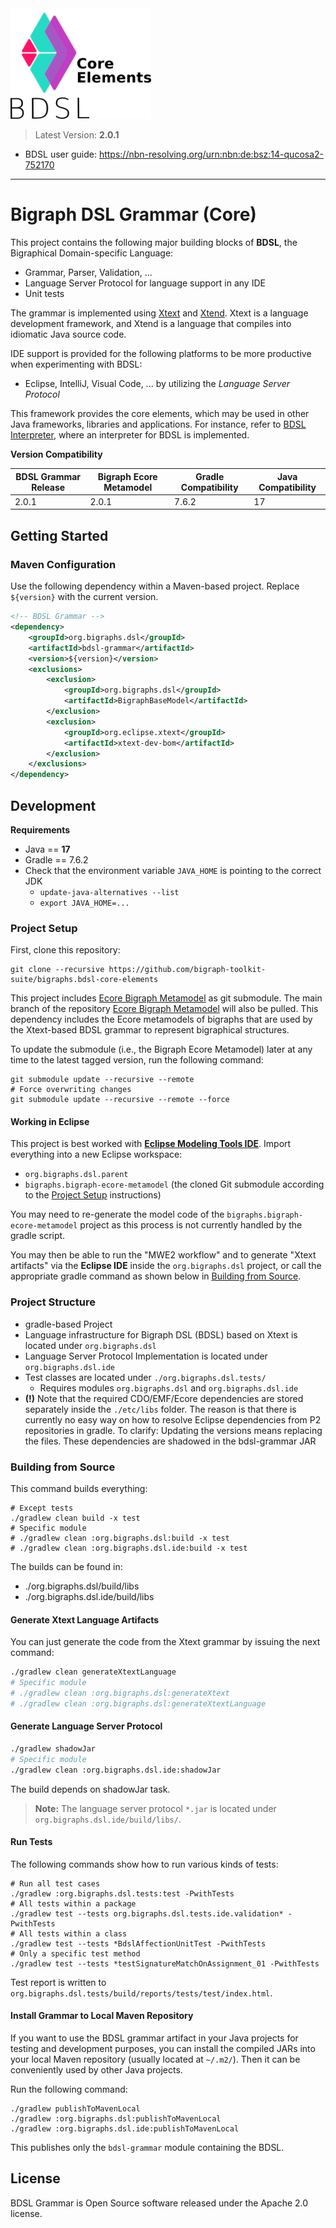 <img src="./etc/bigraph-dsl-logo.png" style="zoom:90%;" />

> Latest Version: **2.0.1**
 
- BDSL user guide: https://nbn-resolving.org/urn:nbn:de:bsz:14-qucosa2-752170

---

# Bigraph DSL Grammar (Core)

This project contains the following major building blocks of **BDSL**, the Bigraphical Domain-specific Language:

- Grammar, Parser, Validation, ...
- Language Server Protocol for language support in any IDE
- Unit tests

The grammar is implemented using [Xtext](https://github.com/eclipse/xtext) and [Xtend](https://eclipse.dev/Xtext/xtend/).
Xtext is a language development framework, and Xtend is a language that compiles into idiomatic Java source code.

IDE support is provided for the following platforms to be more productive when experimenting with BDSL:
- Eclipse, IntelliJ, Visual Code, ... by utilizing the *Language Server Protocol*

This framework provides the core elements, which may be used in other Java frameworks, libraries and applications.
For instance, refer to [BDSL Interpreter](https://github.com/bigraph-toolkit-suite/bigraphs.bdsl-interpreter-parent), where an interpreter for BDSL is implemented.

**Version Compatibility**

| BDSL Grammar Release | Bigraph Ecore Metamodel | Gradle Compatibility | Java Compatibility |
|----------------------|-------------------------|----------------------|--------------------|
| 2.0.1                | 2.0.1                   | 7.6.2                | 17                 |

## Getting Started

### Maven Configuration

Use the following dependency within a Maven-based project.
Replace `${version}` with the current version.

```xml
<!-- BDSL Grammar -->          
<dependency>
	<groupId>org.bigraphs.dsl</groupId>
    <artifactId>bdsl-grammar</artifactId>
    <version>${version}</version>
    <exclusions>
    	<exclusion>
        	<groupId>org.bigraphs.dsl</groupId>
            <artifactId>BigraphBaseModel</artifactId>
        </exclusion>
        <exclusion>
        	<groupId>org.eclipse.xtext</groupId>
        	<artifactId>xtext-dev-bom</artifactId>
        </exclusion>
    </exclusions>
</dependency>
```

## Development

**Requirements**
- Java == **17**
- Gradle == 7.6.2
- Check that the environment variable `JAVA_HOME` is pointing to the correct JDK
  - `update-java-alternatives --list`
  - `export JAVA_HOME=...`

### Project Setup

First, clone this repository:

```shell
git clone --recursive https://github.com/bigraph-toolkit-suite/bigraphs.bdsl-core-elements
```

This project includes [Ecore Bigraph Metamodel](https://github.com/bigraph-toolkit-suite/bigraphs.bigraph-ecore-metamodel) as git submodule.
The main branch of the repository [Ecore Bigraph Metamodel](https://github.com/bigraph-toolkit-suite/bigraphs.bigraph-ecore-metamodel) will also be pulled.
This dependency includes the Ecore metamodels of bigraphs that are used by the Xtext-based BDSL grammar to represent bigraphical structures.

To update the submodule (i.e., the Bigraph Ecore Metamodel) later at any time to the latest tagged version, run the following command:
```shell
git submodule update --recursive --remote
# Force overwriting changes
git submodule update --recursive --remote --force
```

#### Working in Eclipse

This project is best worked with **[Eclipse Modeling Tools IDE](https://www.eclipse.org/downloads/packages/release/2025-09/m1/eclipse-modeling-tools)**. Import everything into a new Eclipse workspace:

- `org.bigraphs.dsl.parent`
- `bigraphs.bigraph-ecore-metamodel` (the cloned Git submodule according to the [Project Setup](#Development) instructions)

You may need to re-generate the model code of the `bigraphs.bigraph-ecore-metamodel` project as this process is not currently handled by the gradle script.

You may then be able to run the "MWE2 workflow" and to generate "Xtext artifacts" via the **Eclipse IDE** inside the `org.bigraphs.dsl` project, or call the appropriate gradle command as shown below in [Building from Source](#Building-from-Source).

### Project Structure

- gradle-based Project
- Language infrastructure for Bigraph DSL (BDSL) based on Xtext is located under `org.bigraphs.dsl` 
- Language Server Protocol Implementation is located under `org.bigraphs.dsl.ide`
- Test classes are located under `./org.bigraphs.dsl.tests/`
  - Requires modules `org.bigraphs.dsl` and `org.bigraphs.dsl.ide`
- **(!)** Note that the required CDO/EMF/Ecore dependencies are stored separately inside the `./etc/libs` folder. The reason is that there is currently no easy way on how to resolve Eclipse dependencies from P2 repositories in gradle. To clarify: Updating the versions means replacing the files. These dependencies are shadowed in the bdsl-grammar JAR

### Building from Source

This command builds everything:

```shell
# Except tests
./gradlew clean build -x test
# Specific module
# ./gradlew clean :org.bigraphs.dsl:build -x test
# ./gradlew clean :org.bigraphs.dsl.ide:build -x test
```

The builds can be found in:
- ./org.bigraphs.dsl/build/libs
- ./org.bigraphs.dsl.ide/build/libs

#### Generate Xtext Language Artifacts

You can just generate the code from the Xtext grammar by issuing the next command:

```bash
./gradlew clean generateXtextLanguage 
# Specific module
# ./gradlew clean :org.bigraphs.dsl:generateXtext
# ./gradlew clean :org.bigraphs.dsl:generateXtextLanguage
```

#### Generate Language Server Protocol

```bash
./gradlew shadowJar
# Specific module
./gradlew clean :org.bigraphs.dsl.ide:shadowJar
```

The build depends on shadowJar task.

> **Note:** The language server protocol `*.jar` is located under `org.bigraphs.dsl.ide/build/libs/`.

#### Run Tests

The following commands show how to run various kinds of tests:

```shell
# Run all test cases
./gradlew :org.bigraphs.dsl.tests:test -PwithTests
# All tests within a package
./gradlew test --tests org.bigraphs.dsl.tests.ide.validation* -PwithTests
# All tests within a class
./gradlew test --tests *BdslAffectionUnitTest -PwithTests
# Only a specific test method
./gradlew test --tests *testSignatureMatchOnAssignment_01 -PwithTests
```

Test report is written to `org.bigraphs.dsl.tests/build/reports/tests/test/index.html`.

#### Install Grammar to Local Maven Repository

If you want to use the BDSL grammar artifact in your Java projects for testing and development purposes, you can install the compiled JARs into your local Maven repository (usually located at `~/.m2/`).
Then it can be conveniently used by other Java projects.

Run the following command:
```shell
./gradlew publishToMavenLocal
./gradlew :org.bigraphs.dsl:publishToMavenLocal
./gradlew :org.bigraphs.dsl.ide:publishToMavenLocal
```

This publishes only the `bdsl-grammar` module containing the BDSL.

<!-- ### Deployment

- See [Gradle Publish Plugin](https://central.sonatype.org/publish/publish-portal-gradle/) 

**Arguments**

Every of the following gradle commands accept some arguments:
- The arguments `sonatypeUsername` and `sonatypePassword` are the JIRA account details from [https://issues.sonatype.org/](https://issues.sonatype.org/)
- `signing.keyId`, `signing.password` and `signing.secretKeyRingFile` must also be configured in `gradle.properties` within the user's home directory.
  - secret key ring file usually at `~/.gnupg/secring.gpg`
  - Otherwise, generate it: `gpg --export-secret-keys > ~/.gnupg/secring.gpg`
  - For the passphrase, use the one when the keys were generated (cf. also ~/.m2/settings.xml)
- Arguments can be passed in several ways: https://docs.gradle.org/current/userguide/build_environment.html

The Gradle GPG signing plugin is used to sign the components for the deployment.
It relies on the gpg command being installed:

```shell
sudo apt install gnupg2
```
and the GPG credentials being available e.g. from `gradle.properties` within the user's home directory.
More information can be found [here](https://central.sonatype.org/publish/requirements/gpg/). -->


<!-- #### SNAPSHOT Deployment

Execute the following goal to deploy the `bdsl-grammar` module to the Central Repository:
```shell
gradle publishToSonatype -PsonatypeUsername=username -PsonatypePassword=password
```

- The `version` element in `build.gradle` of the parent project must contain the classifier `SNAPSHOT`. -->

<!-- #### Release Deployment

Execute the following command to manually release the artifacts placed in the closed staging repository in Nexus UI.
The staging repository might be dropped (if needed) or manually released from the Nexus UI.

```shell
gradle publishToSonatype closeSonatypeStagingRepository
gradle :org.bigraphs.dsl:publishToSonatype closeSonatypeStagingRepository
```

Call the following to publish all publications to Sonatype's OSSRH Nexus and subsequently close and release the corresponding staging repository:
```shell
gradle publishToSonatype closeAndReleaseSonatypeStagingRepository
```

> **Note:** This is not recommended!
>  -->

## License

BDSL Grammar  is Open Source software released under the Apache 2.0 license.
